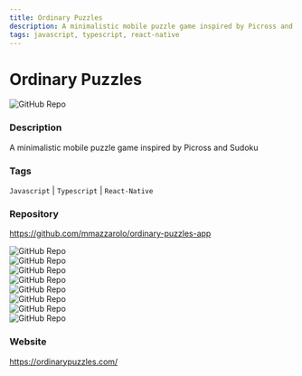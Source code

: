 ```yaml
---
title: Ordinary Puzzles
description: A minimalistic mobile puzzle game inspired by Picross and Sudoku
tags: javascript, typescript, react-native
---
```

        

# Ordinary Puzzles

![GitHub Repo](https://img.shields.io/static/v1?label=category&message=opensource&color=green)

### Description

A minimalistic mobile puzzle game inspired by Picross and Sudoku

### Tags

`Javascript` | `Typescript` | `React-Native`

### Repository

https://github.com/mmazzarolo/ordinary-puzzles-app

![GitHub Repo](https://img.shields.io/github/stars/mmazzarolo/ordinary-puzzles-app?style=social)<br />![GitHub Repo](https://img.shields.io/github/forks/mmazzarolo/ordinary-puzzles-app?style=social)<br />![GitHub Repo](https://img.shields.io/github/v/tag/mmazzarolo/ordinary-puzzles-app?style=social)<br />![GitHub Repo](https://img.shields.io/github/contributors/mmazzarolo/ordinary-puzzles-app)<br />![GitHub Repo](https://img.shields.io/github/issues-pr/mmazzarolo/ordinary-puzzles-app)<br />![GitHub Repo](https://img.shields.io/github/issues/mmazzarolo/ordinary-puzzles-app)<br />![GitHub Repo](https://img.shields.io/github/license/mmazzarolo/ordinary-puzzles-app)<br />![GitHub Repo](https://img.shields.io/github/last-commit/mmazzarolo/ordinary-puzzles-app)<br />

### Website

https://ordinarypuzzles.com/
